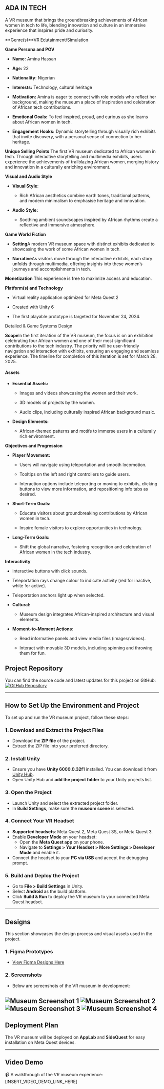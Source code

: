 **ADA IN TECH**
---------------

A VR museum that brings the groundbreaking achievements of African women in tech to life, blending innovation and culture in an immersive experience that inspires pride and curiosity.

**Genre(s)**VR Edutainment/Simulation

**Game Persona and POV**

*   **Name:** Amina Hassan
    
*   **Age:** 22
    
*   **Nationality:** Nigerian
    
*   **Interests:** Technology, cultural heritage
    
*   **Motivation:** Amina is eager to connect with role models who reflect her background, making the museum a place of inspiration and celebration of African tech contributions.
    
*   **Emotional Goals:** To feel inspired, proud, and curious as she learns about African women in tech.
    
*   **Engagement Hooks:** Dynamic storytelling through visually rich exhibits that invite discovery, with a personal sense of connection to her heritage.
    

**Unique Selling Points** The first VR museum dedicated to African women in tech. Through interactive storytelling and multimedia exhibits, users experience the achievements of trailblazing African women, merging history and innovation in a culturally enriching environment.

**Visual and Audio Style** 

*   **Visual Style:**
    
    *   Rich African aesthetics combine earth tones, traditional patterns, and modern minimalism to emphasise heritage and innovation.
        
*   **Audio Style:**
    
    *   Soothing ambient soundscapes inspired by African rhythms create a reflective and immersive atmosphere.
        

**Game World Fiction** 

*   **Setting**A modern VR museum space with distinct exhibits dedicated to showcasing the work of some African women in tech.
    
*   **Narrative**As visitors move through the interactive exhibits, each story unfolds through multimedia, offering insights into these women’s journeys and accomplishments in tech.
    

**Monetization** This experience is free to maximize access and education.

**Platform(s) and Technology** 

*   Virtual reality application optimized for Meta Quest 2
    
*   Created with Unity 6
    
*   The first playable prototype is targeted for November 24, 2024.
    

Detailed & Game Systems Design

**Scope**In the first iteration of the VR museum, the focus is on an exhibition celebrating four African women and one of their most significant contributions to the tech industry. The priority will be user-friendly navigation and interaction with exhibits, ensuring an engaging and seamless experience. The timeline for completion of this iteration is set for March 28, 2025.

#### **Assets**

*   **Essential Assets:**
    
    *   Images and videos showcasing the women and their work.
        
    *   3D models of projects by the women.
        
    *   Audio clips, including culturally inspired African background music.
        
*   **Design Elements:**
    
    *   African-themed patterns and motifs to immerse users in a culturally rich environment.
        

**Objectives and Progression** 

*   **Player Movement:**
    
    *   Users will navigate using teleportation and smooth locomotion.
        
    *   Tooltips on the left and right controllers to guide users.
        
    *   Interaction options include teleporting or moving to exhibits, clicking buttons to view more information, and repositioning info tabs as desired.
        
*   **Short-Term Goals:**
    
    *   Educate visitors about groundbreaking contributions by African women in tech.
        
    *   Inspire female visitors to explore opportunities in technology.
        
*   **Long-Term Goals:**
    
    *   Shift the global narrative, fostering recognition and celebration of African women in the tech industry.
        

**Interactivity** 

*   Interactive buttons with click sounds.
    
*   Teleportation rays change colour to indicate activity (red for inactive, white for active).
    
*   Teleportation anchors light up when selected.
    
*   **Cultural:**
    
    *   Museum design integrates African-inspired architecture and visual elements.
        
*   **Moment-to-Moment Actions:**
    
    *   Read informative panels and view media files (images/videos).
        
    *   Interact with movable 3D models, including spinning and throwing them for fun.


## **Project Repository**
You can find the source code and latest updates for this project on GitHub:  
[![GitHub Repository](https://img.shields.io/badge/GitHub-Repo-blue?logo=github)](https://github.com/Tito-Olisakwe/Museum.git)  

---

## **How to Set Up the Environment and Project**
To set up and run the VR museum project, follow these steps:

### **1. Download and Extract the Project Files**
- Download the **ZIP file** of the project.
- Extract the ZIP file into your preferred directory.

### **2. Install Unity**
- Ensure you have **Unity 6000.0.32f1** installed. You can download it from [Unity Hub](https://unity.com/download).
- Open Unity Hub and **add the project folder** to your Unity projects list.

### **3. Open the Project**
- Launch Unity and select the extracted project folder.
- In **Build Settings**, make sure the **museum scene** is selected.

### **4. Connect Your VR Headset**
- **Supported headsets**: Meta Quest 2, Meta Quest 3S, or Meta Quest 3.
- Enable **Developer Mode** on your headset:
  - Open the **Meta Quest app** on your phone.
  - Navigate to **Settings > Your Headset > More Settings > Developer Mode** and enable it.
- Connect the headset to your **PC via USB** and accept the debugging prompt.

### **5. Build and Deploy the Project**
- Go to **File > Build Settings** in Unity.
- Select **Android** as the build platform.
- Click **Build & Run** to deploy the VR museum to your connected Meta Quest headset.

---

## **Designs**
This section showcases the design process and visual assets used in the project.

### **1. Figma Prototypes**
- [View Figma Designs Here](INSERT_FIGMA_LINK_HERE)  

### **2. Screenshots**
- Below are screenshots of the VR museum in development:

![Museum Screenshot 1](https://drive.google.com/file/d/1pJQCG6qr3oaVLXMSL4_nPBUpHn64P7fg/view?usp=drive_link)
![Museum Screenshot 2](https://drive.google.com/file/d/18Fp3BA8umyiwhzfnv0PGPhQodbvQaeUI/view?usp=drive_link)
![Museum Screenshot 3](https://drive.google.com/file/d/1kb-ER3JkLzp6TrnoM7yinb00VVtVgZwS/view?usp=drive_link)
![Museum Screenshot 4](https://drive.google.com/file/d/1oHYeJbkw-iOhd633b5_xBbEqoKSHhx8z/view?usp=drive_link)
---

## **Deployment Plan**
The VR museum will be deployed on **AppLab** and **SideQuest** for easy installation on Meta Quest devices.

---

## **Video Demo**
📹 A walkthrough of the VR museum experience:  
[INSERT_VIDEO_DEMO_LINK_HERE]  